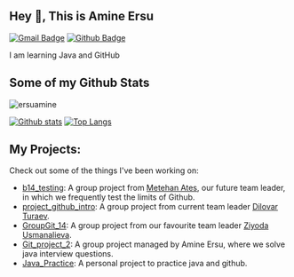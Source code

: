 ## Hey 👋, This is Amine Ersu
[![Gmail Badge](https://img.shields.io/badge/-amine.ersu@gmail.com-c14438?style=flat&logo=Gmail&logoColor=white&link=mailto:amine.ersu@gmail.com)](mailto:amine.ersu@gmail.com) [![Github Badge](https://img.shields.io/badge/-ersuamine-grey?style=flat&logo=github&logoColor=white&link=https://github.com/ersuamine/)](https://www.github.com/ersuamine/) <p align='left'>I am learning Java and GitHub</p>
## Some of my Github Stats
<p align=left> <img src=https://komarev.com/ghpvc/?username=ersuamine alt=ersuamine /> </p>

[![Github stats](https://github-readme-stats.vercel.app/api?username=ersuamine&show_icons=true&include_all_commits=true)](https://github.com/ersuamine/github-readme-stats)
[![Top Langs](https://github-readme-stats.vercel.app/api/top-langs/?username=ersuamine&layout=compact)](https://github.com/ersuamine/github-readme-stats)

## My Projects:
Check out some of the things I've been working on:
- [b14_testing](https://github.com/4745Mthn/b14_testing): A group project from [Metehan Ates](https://github.com/4745Mthn), our future team leader, in which we frequently test the limits of Github.
- [project_github_intro](https://github.com/dilovar1992/project_github_intro): A group project from current team leader [Dilovar Turaev](https://github.com/dilovar1992).
- [GroupGit_14](https://github.com/greengreene/GroupGit_14): A group project from our favourite team leader [Ziyoda Usmanalieva](https://github.com/greengreene).
- [Git_project_2](https://github.com/ersuamine/Git_Project_2): A group project managed by Amine Ersu, where we solve java interview questions.
- [Java_Practice](https://github.com/ersuamine/Java_Practice): A personal project to practice java and github.

<!--
## Let's Connect!
Want to chat or collaborate? Hit me up:

- 📧 Email: amine.ersu@gmail.com

Looking forward to connecting with you!

- 💼 LinkedIn: [Your LinkedIn Profile URL]
- 🔗 Website/Blog: [Your Website URL]

Looking forward to connecting with you!




**ersuamine/ersuamine** is a ✨ _special_ ✨ repository because its `README.md` (this file) appears on your GitHub profile.

Here are some ideas to get you started:

- 🔭 I’m currently working on ...
- 🌱 I’m currently learning ...
- 👯 I’m looking to collaborate on ...
- 🤔 I’m looking for help with ...
- 💬 Ask me about ...
- 📫 How to reach me: ...
- 😄 Pronouns: ...
- ⚡ Fun fact: ...
-->
